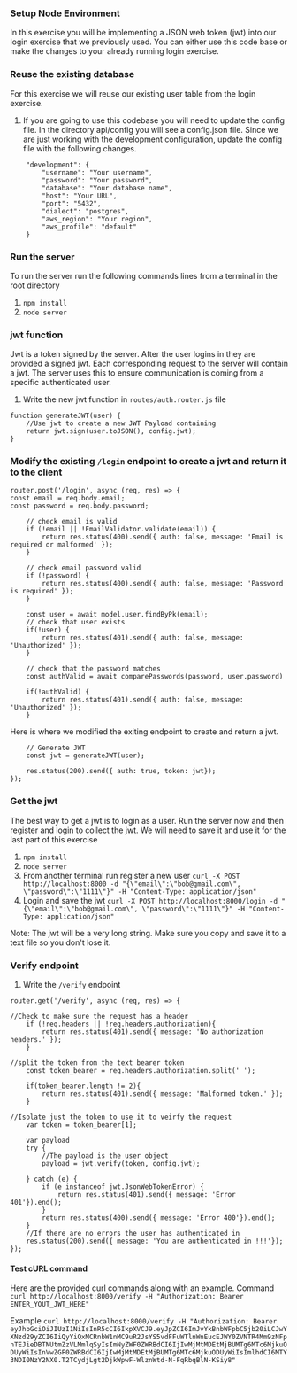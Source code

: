 
### Setup Node Environment
In this exercise you will be implementing a JSON web token (jwt) into our login exercise that we previously used. You can either use this code base or make the changes to your already running login exercise.

### Reuse the existing database
For this exercise we will reuse our existing user table from the login exercise.

1. If you are going to use this codebase you will need to update the config file. In the directory api/config you will see a config.json file. Since we are just working with the development configuration, update the config file with the following changes.
```
    "development": {
        "username": "Your username",
        "password": "Your password",
        "database": "Your database name",
        "host": "Your URL",
        "port": "5432",
        "dialect": "postgres",
        "aws_region": "Your region",
        "aws_profile": "default"
    }

```
### Run the server
To run the server run the following commands lines from a terminal in the root directory

1. `npm install`
2. `node server`

### jwt function
Jwt is a token signed by the server. After the user logins in they are provided a signed jwt. Each corresponding request to the server will contain a jwt. The server uses this to ensure communication is coming from a specific authenticated user.

1. Write the new jwt function in `routes/auth.router.js` file
```
function generateJWT(user) {
    //Use jwt to create a new JWT Payload containing
    return jwt.sign(user.toJSON(), config.jwt);
}
```
### Modify the existing `/login` endpoint to create a jwt and return it to the client
```
router.post('/login', async (req, res) => {
const email = req.body.email;
const password = req.body.password;

    // check email is valid
    if (!email || !EmailValidator.validate(email)) {
        return res.status(400).send({ auth: false, message: 'Email is required or malformed' });
    }

    // check email password valid
    if (!password) {
        return res.status(400).send({ auth: false, message: 'Password is required' });
    }

    const user = await model.user.findByPk(email);
    // check that user exists
    if(!user) {
        return res.status(401).send({ auth: false, message: 'Unauthorized' });
    }

    // check that the password matches
    const authValid = await comparePasswords(password, user.password)

    if(!authValid) {
        return res.status(401).send({ auth: false, message: 'Unauthorized' });
    }
```
Here is where we modified the exiting endpoint to create and return a jwt.

```
    // Generate JWT
    const jwt = generateJWT(user);

    res.status(200).send({ auth: true, token: jwt});
});
```
### Get the jwt
The best way to get a jwt is to login as a user. Run the server now and then register and login to collect the jwt. We will need to save it and use it for the last part of this exercise

1. `npm install`
2. `node server`
3. From another terminal run register a new user `curl -X POST http://localhost:8000 -d "{\"email\":\"bob@gmail.com\", \"password\":\"1111\"}" -H "Content-Type: application/json"`
4. Login and save the jwt `curl -X POST http://localhost:8000/login -d "{\"email\":\"bob@gmail.com\", \"password\":\"1111\"}" -H "Content-Type: application/json"`

Note: The jwt will be a very long string. Make sure you copy and save it to a text file so you don't lose it.



### Verify endpoint
1. Write the `/verify` endpoint
```
router.get('/verify', async (req, res) => {
 
//Check to make sure the request has a header
    if (!req.headers || !req.headers.authorization){
        return res.status(401).send({ message: 'No authorization headers.' });
    }
    
//split the token from the text bearer token
    const token_bearer = req.headers.authorization.split(' ');

    if(token_bearer.length != 2){
        return res.status(401).send({ message: 'Malformed token.' });
    }
   
//Isolate just the token to use it to veirfy the request
    var token = token_bearer[1];

	var payload
	try {
	    //The payload is the user object
		payload = jwt.verify(token, config.jwt);

	} catch (e) {
		if (e instanceof jwt.JsonWebTokenError) {
			return res.status(401).send({ message: 'Error 401'}).end();
		}
		return res.status(400).send({ message: 'Error 400'}).end();
	}
	//If there are no errors the user has authenticated in
    res.status(200).send({ message: 'You are authenticated in !!!'});
});
```

#### Test cURL command
Here are the provided curl commands along with an example.
Command
`curl http://localhost:8000/verify -H "Authorization: Bearer ENTER_YOUT_JWT_HERE"`

Example
`curl http://localhost:8000/verify -H "Authorization: Bearer eyJhbGciOiJIUzI1NiIsInR5cCI6IkpXVCJ9.eyJpZCI6ImJvYkBnbWFpbC5jb20iLCJwYXNzd29yZCI6IiQyYiQxMCRnbW1nMC9uR2JsYS5vdFFuWTlnWnEucEJWY0ZVNTR4Mm9zNFpnTEJieDBTNUtmZzVLMmlqSyIsImNyZWF0ZWRBdCI6IjIwMjMtMDEtMjBUMTg6MTc6MjkuODUyWiIsInVwZGF0ZWRBdCI6IjIwMjMtMDEtMjBUMTg6MTc6MjkuODUyWiIsImlhdCI6MTY3NDI0NzY2NX0.T2TCydjLgt2DjkWpwF-WlznWtd-N-FqRbqBlN-KSiy8"`
